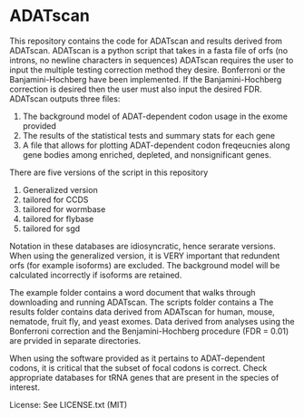 # ADATscan
This repository contains the code for ADATscan and results derived from ADATscan. 
ADATscan is a python script that takes in a fasta file of orfs (no introns, no newline characters in sequences)
ADATscan requires the user to input the multiple testing correction method they desire. Bonferroni or the Banjamini-Hochberg have been implemented. If the Banjamini-Hochberg correction is desired then the user must also input the desired FDR.  
ADATscan outputs three files: 
1) The background model of ADAT-dependent codon usage in the exome provided
2) The results of the statistical tests and summary stats for each gene 
3) A file that allows for plotting ADAT-dependent codon freqeucnies along gene bodies among enriched, depleted, and nonsignificant genes.
 
There are five versions of the script in this repository
1) Generalized version
2) tailored for CCDS
3) tailored for wormbase 
4) tailored for flybase 
5) tailored for sgd 

Notation in these databases are idiosyncratic, hence serarate versions. When using the generalized version, it is VERY important that redundent orfs (for example isoforms) are excluded. The background model will be calculated incorrectly if isoforms are retained. 

The example folder contains a word document that walks through downloading and running ADATscan.
The scripts folder contains a 
The results folder contains data derived from ADATscan for human, mouse, nematode, fruit fly, and yeast exomes. Data derived from analyses using the Bonferroni correction and the Benjamini-Hochberg procedure (FDR = 0.01) are prvided in separate directories. 

When using the software provided as it pertains to ADAT-dependent codons, it is critical that the subset of focal codons is correct. Check appropriate databases for tRNA genes that are present in the species of interest. 

License: See LICENSE.txt (MIT) 


